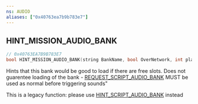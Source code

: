 ```yaml
---
ns: AUDIO
aliases: ["0x40763ea7b9b783e7"]
---
```

## HINT_MISSION_AUDIO_BANK

```c
// 0x40763EA7B9B783E7
bool HINT_MISSION_AUDIO_BANK(string BankName, bool OverNetwork, int playerBits);
```

Hints that this bank would be good to load if there are free slots. Does not guarentee loading of the bank - [REQUEST_SCRIPT_AUDIO_BANK](#_0x2F844A8B08D76685) MUST be used as normal before triggering sounds"

This is a legacy function: please use [HINT_SCRIPT_AUDIO_BANK](#_0xFB380A29641EC31A) instead

